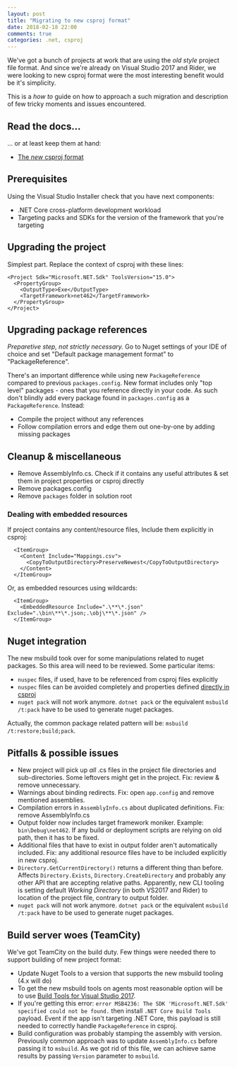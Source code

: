 ```yaml
---
layout: post
title: "Migrating to new csproj format"
date: 2018-02-18 22:00
comments: true
categories: .net, csproj
---
```


We've got a bunch of projects at work that are using the _old style_ project file format. And since we're already on Visual Studio 2017 and Rider, we were looking to new csproj format were the most interesting benefit would be it's simplicity.

This is a *how to* guide on how to approach a such migration and description of few tricky moments and issues encountered.

## Read the docs...

... or at least keep them at hand:

 - [The _new_ csproj format](https://docs.microsoft.com/en-us/dotnet/core/tools/csproj)

## Prerequisites

Using the Visual Studio Installer check that you have next components:

 - .NET Core cross-platform development workload
 - Targeting packs and SDKs for the version of the framework that you're targeting

## Upgrading the project

Simplest part. Replace the context of csproj with these lines:

```
<Project Sdk="Microsoft.NET.Sdk" ToolsVersion="15.0">
  <PropertyGroup>
    <OutputType>Exe</OutputType>
    <TargetFramework>net462</TargetFramework>
  </PropertyGroup>
</Project>
```

## Upgrading package references

_Preparetive step, not strictly necessary._ Go to Nuget settings of your IDE of choice and set "Default package management format" to "PackageReference".

There's an important difference while using new `PackageReference` compared to previous `packages.config`. New format includes only "top level" packages - ones that you reference directly in your code. As such don't blindly add every package found in `packages.config` as a `PackageReference`. Instead:

 - Compile the project without any references
 - Follow compilation errors and edge them out one-by-one by adding missing packages

## Cleanup & miscellaneous
 
 - Remove AssemblyInfo.cs. Check if it contains any useful attributes & set them in project properties or csproj directly
 - Remove packages.config
 - Remove `packages` folder in solution root

### Dealing with embedded resources

If project contains any content/resource files, Include them explicitly in csproj:

```
  <ItemGroup>
    <Content Include="Mappings.csv">
      <CopyToOutputDirectory>PreserveNewest</CopyToOutputDirectory>
    </Content>
  </ItemGroup>
```

Or, as embedded resources using wildcards:

```
  <ItemGroup>
    <EmbeddedResource Include=".\**\*.json" Exclude=".\bin\**\*.json;.\obj\**\*.json" />
  </ItemGroup>
```

## Nuget integration

The new msbuild took over for some manipulations related to nuget packages. So this area will need to be reviewed. Some particular items:

 - `nuspec` files, if used, have to be referenced from csproj files explicitly
 - `nuspec` files can be avoided completely and properties defined [directly in csproj](https://docs.microsoft.com/en-us/dotnet/core/tools/csproj#nuget-metadata-properties)
 - `nuget pack` will not work anymore. `dotnet pack` or the equivalent `msbuild /t:pack` have to be used to generate nuget packages. 

Actually, the common package related pattern will be: `msbuild /t:restore;build;pack`.

## Pitfalls & possible issues

 - New project will pick up *all* .cs files in the project file directories and sub-directories. Some leftovers might get in the project. Fix: review & remove unnecessary.
 - Warnings about binding redirects. Fix: open `app.config` and remove mentioned assemblies. 
 - Compilation errors in `AssemblyInfo.cs` about duplicated definitions. Fix: remove AssemblyInfo.cs
 - Output folder now includes target framework moniker. Example: `bin\Debug\net462`. If any build or deployment scripts are relying on old path, then it has to be fixed.
 - Additional files that have to exist in output folder aren't automatically included. Fix: any additional resource files have to be included explicitly in new csproj. 
 - `Directory.GetCurrentDirectory()` returns a different thing than before. Affects `Directory.Exists`, `Directory.CreateDirectory` and probably any other API that are accepting relative paths. Apparently, new CLI tooling is setting default *Working Directory* (in both VS2017 and Rider) to location of the project file, contrary to output folder.
 - `nuget pack` will not work anymore. `dotnet pack` or the equivalent `msbuild /t:pack` have to be used to generate nuget packages. 

## Build server woes (TeamCity)

We've got TeamCity on the build duty. Few things were needed there to support building of new project format:

 - Update Nuget Tools to a version that supports the new msbuild tooling (4.x will do)
 - To get the new msbuild tools on agents most reasonable option will be to use [Build Tools for Visual Studio 2017](https://www.visualstudio.com/downloads/#build-tools-for-visual-studio-2017). 
 - If you're getting this error: `error MSB4236: The SDK 'Microsoft.NET.Sdk' specified could not be found.` then install `.NET Core Build Tools` payload. Event if the app isn't targeting .NET Core, this payload is still needed to correctly handle `PackageReference` in csproj.
 - Build configuration was probably stamping the assembly with version. Previously common approach was to update `AssemblyInfo.cs` before passing it to `msbuild`. As we got rid of this file, we can achieve same results by passing `Version` parameter to `msbuild`.
